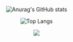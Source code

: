 <div align="center">
 
![Anurag's GitHub stats](https://github-readme-stats.vercel.app/api?username=BoKangKim&show_icons=true&theme=gotham)
</div>

 
<div align="center">
 
![Top Langs](https://github-readme-stats.vercel.app/api/top-langs/?username=BoKangKim&layout=compact&theme=gotham)
</div>

<div align="center">

![](https://github-profile-summary-cards.vercel.app/api/cards/profile-details?username=BoKangKim&theme=nord_dark)
</div>
